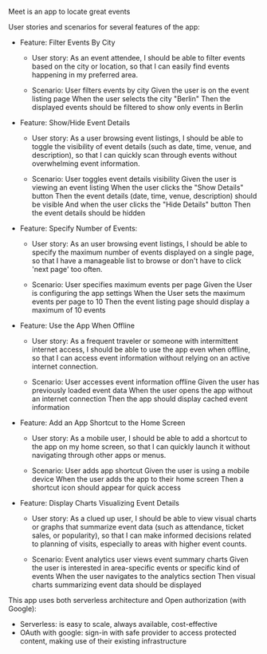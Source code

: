 Meet is an app to locate great events 


User stories and scenarios for several features of the app:

* Feature: Filter Events By City
   - User story: As an event attendee, I should be able to filter events based on the city or location, so that I can easily find events happening in my preferred area.

   - Scenario: User filters events by city
    Given the user is on the event listing page
    When the user selects the city "Berlin"
    Then the displayed events should be filtered to show only events in Berlin


* Feature: Show/Hide Event Details
   - User story: As a user browsing event listings, I should be able to toggle the visibility of event details (such as date, time, venue, and description), so that I can quickly             scan through events without overwhelming event information.

   - Scenario: User toggles event details visibility
          Given the user is viewing an event listing
          When the user clicks the "Show Details" button
          Then the event details (date, time, venue, description) should be visible
          And when the user clicks the "Hide Details" button
          Then the event details should be hidden


* Feature:  Specify Number of Events:
   - User story: As an user browsing event listings, I should be able to specify the maximum number of events displayed on a single page, so that I have a manageable list to browse             or don't have to click 'next page' too often.

   - Scenario: User specifies maximum events per page
          Given the User is configuring the app settings
          When the User sets the maximum events per page to 10
          Then the event listing page should display a maximum of 10 events


* Feature: Use the App When Offline
   - User story: As a frequent traveler or someone with intermittent internet access, I should be able to use the app even when offline, so that I can access event information                without relying on an active internet connection.

   - Scenario: User accesses event information offline
          Given the user has previously loaded event data
          When the user opens the app without an internet connection
          Then the app should display cached event information


* Feature: Add an App Shortcut to the Home Screen
   - User story: As a mobile user, I should be able to add a shortcut to the app on my home screen, so that I can quickly launch it without navigating through other apps or menus.

   - Scenario: User adds app shortcut
          Given the user is using a mobile device
          When the user adds the app to their home screen
          Then a shortcut icon should appear for quick access


* Feature: Display Charts Visualizing Event Details
   - User story: As a clued up user, I should be able to view visual charts or graphs that summarize event data (such as attendance, ticket sales, or popularity), so that I can make          informed decisions related to planning of visits, especially to areas with higher event counts.

   - Scenario: Event analytics user views event summary charts
          Given the user is interested in area-specific events or specific kind of events
          When the user navigates to the analytics section
          Then visual charts summarizing event data should be displayed



This app uses both serverless architecture and Open authorization (with Google):

- Serverless: is easy to scale, always available, cost-effective
- OAuth with google: sign-in with safe provider to access protected content, making use of their existing infrastructure 